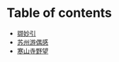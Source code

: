 # Table of contents

* [撷妙引](README.md)
* [苏州游偶感](su-zhou-you-ou-gan.md)
* [寒山寺野望](han-shan-si-ye-wang.md)
